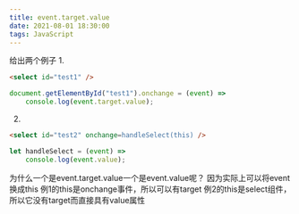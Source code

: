 ```yaml
---
title: event.target.value
date: 2021-08-01 18:30:00
tags: JavaScript
---
```

给出两个例子
1. 
```html
<select id="test1" />
```
```javascript
document.getElementById("test1").onchange = (event) =>
    console.log(event.target.value);
````
2. 
```html
<select id="test2" onchange=handleSelect(this) />
```
```javascript
let handleSelect = (event) =>
    console.log(event.value);
```

为什么一个是event.target.value一个是event.value呢？
因为实际上可以将event换成this
例1的this是onchange事件，所以可以有target
例2的this是select组件，所以它没有target而直接具有value属性
